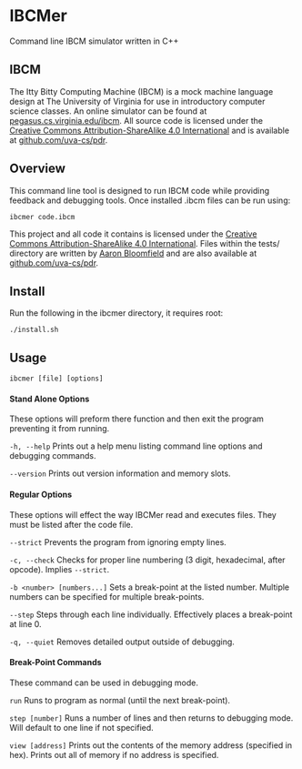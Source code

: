 # IBCMer

Command line IBCM simulator written in C++

## IBCM

The Itty Bitty Computing Machine (IBCM) is a mock machine language design at The University of Virginia for use in introductory computer science classes. An online simulator can be found at [pegasus.cs.virginia.edu/ibcm](http://pegasus.cs.virginia.edu/ibcm/index.html). All source code is licensed under the [Creative Commons Attribution-ShareAlike 4.0 International](http://creativecommons.org/licenses/by-sa/4.0/) and is available at [github.com/uva-cs/pdr](https://github.com/uva-cs/pdr).

## Overview

This command line tool is designed to run IBCM code while providing feedback and debugging tools. Once installed .ibcm files can be run using:

	ibcmer code.ibcm

This project and all code it contains is licensed under the [Creative Commons Attribution-ShareAlike 4.0 International](http://creativecommons.org/licenses/by-sa/4.0/). Files within the tests/ directory are written by [Aaron Bloomfield](https://github.com/aaronbloomfield) and are also available at [github.com/uva-cs/pdr](https://github.com/uva-cs/pdr/tree/master/ibcm).

## Install
Run the following in the ibcmer directory, it requires root:

	./install.sh

## Usage

	ibcmer [file] [options]

#### Stand Alone Options
These options will preform there function and then exit the program preventing it from running.

`-h, --help`
Prints out a help menu listing command line options and debugging commands.

`--version`
Prints out version information and memory slots.

#### Regular Options
These options will effect the way IBCMer read and executes files. They must be listed after the code file.

`--strict`
Prevents the program from ignoring empty lines.

`-c, --check`
Checks for proper line numbering (3 digit, hexadecimal, after opcode). Implies `--strict`.

`-b <number> [numbers...]`
Sets a break-point at the listed number. Multiple numbers can be specified for multiple break-points.

`--step`
Steps through each line individually. Effectively places a break-point at line 0.

`-q, --quiet`
Removes detailed output outside of debugging.

#### Break-Point Commands
These command can be used in debugging mode.

`run`
Runs to program as normal (until the next break-point).

`step [number]`
Runs a number of lines and then returns to debugging mode. Will default to one line if not specified.

`view [address]`
Prints out the contents of the memory address (specified in hex). Prints out all of memory if no address is specified.
